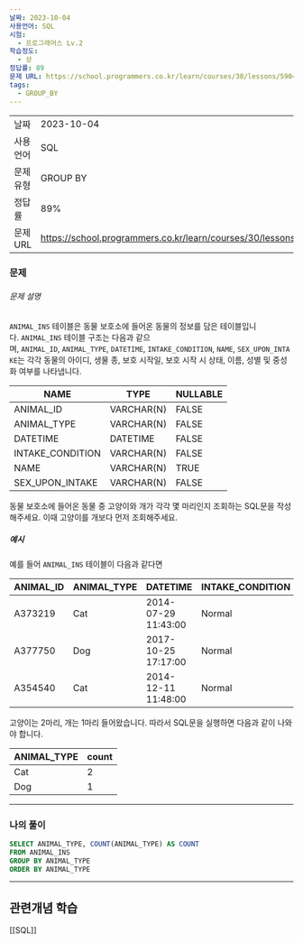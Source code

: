 ```yaml
---
날짜: 2023-10-04
사용언어: SQL
시험:
  - 프로그래머스 Lv.2
학습정도:
  - 상
정답률: 89
문제 URL: https://school.programmers.co.kr/learn/courses/30/lessons/59040
tags:
  - GROUP_BY
---
```

|          |                                                                 |
| -------- | --------------------------------------------------------------- |
| 날짜     | 2023-10-04                                                      |
| 사용 언어 | SQL                                                             |
| 문제 유형 | GROUP BY                                                        |
| 정답률   | 89%                                                             |
| 문제 URL | https://school.programmers.co.kr/learn/courses/30/lessons/59040 |

### 문제 

###### 문제 설명

`ANIMAL_INS` 테이블은 동물 보호소에 들어온 동물의 정보를 담은 테이블입니다. `ANIMAL_INS` 테이블 구조는 다음과 같으며, `ANIMAL_ID`, `ANIMAL_TYPE`, `DATETIME`, `INTAKE_CONDITION`, `NAME`, `SEX_UPON_INTAKE`는 각각 동물의 아이디, 생물 종, 보호 시작일, 보호 시작 시 상태, 이름, 성별 및 중성화 여부를 나타냅니다.

|NAME|TYPE|NULLABLE|
|---|---|---|
|ANIMAL_ID|VARCHAR(N)|FALSE|
|ANIMAL_TYPE|VARCHAR(N)|FALSE|
|DATETIME|DATETIME|FALSE|
|INTAKE_CONDITION|VARCHAR(N)|FALSE|
|NAME|VARCHAR(N)|TRUE|
|SEX_UPON_INTAKE|VARCHAR(N)|FALSE|

동물 보호소에 들어온 동물 중 고양이와 개가 각각 몇 마리인지 조회하는 SQL문을 작성해주세요. 이때 고양이를 개보다 먼저 조회해주세요.

##### 예시

예를 들어 `ANIMAL_INS` 테이블이 다음과 같다면

|ANIMAL_ID|ANIMAL_TYPE|DATETIME|INTAKE_CONDITION|NAME|SEX_UPON_INTAKE|
|---|---|---|---|---|---|
|A373219|Cat|2014-07-29 11:43:00|Normal|Ella|Spayed Female|
|A377750|Dog|2017-10-25 17:17:00|Normal|Lucy|Spayed Female|
|A354540|Cat|2014-12-11 11:48:00|Normal|Tux|Neutered Male|

고양이는 2마리, 개는 1마리 들어왔습니다. 따라서 SQL문을 실행하면 다음과 같이 나와야 합니다.

|ANIMAL_TYPE|count|
|---|---|
|Cat|2|
|Dog|1|

---
### 나의 풀이

```sql
SELECT ANIMAL_TYPE, COUNT(ANIMAL_TYPE) AS COUNT
FROM ANIMAL_INS
GROUP BY ANIMAL_TYPE
ORDER BY ANIMAL_TYPE
```

---
## 관련개념 학습

[[SQL]]